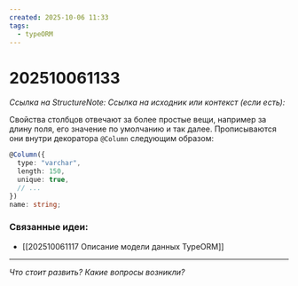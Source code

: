 ```yaml
---
created: 2025-10-06 11:33
tags:
  - typeORM
---
```

# 202510061133
*Ссылка на StructureNote:*
*Ссылка на исходник или контекст (если есть):* 

Свойства столбцов отвечают за более простые вещи, например за длину поля, его значение по умолчанию и так далее. Прописываются они внутри декоратора `@Column` следующим образом:
```ts
@Column({
  type: "varchar",
  length: 150,
  unique: true,
  // ...
})
name: string;
```
### Связанные идеи:
* [[202510061117 Описание модели данных TypeORM]]
---

*Что стоит развить? Какие вопросы возникли?*
